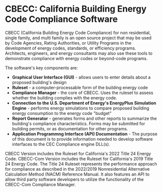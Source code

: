 # CBECC: California Building Energy Code Compliance Software
CBECC (California Building Energy Code Compliance) for non residential, single family, and multi family is an open source project that may be used by Code Agencies, Rating Authorities, or Utility Programs in the development of energy codes, standards, or efficiency programs. Architects, engineers, and energy consultants may also use these tools to demonstrate compliance with energy codes or beyond-code programs.

The software's key components are:

- **Graphical User Interface (GUI)** - allows users to enter details about a proposed building's design
- **Ruleset** - a computer-processable form of the building energy code
- **Compliance Manager** - the core of CBECC. Uses the ruleset to assess whether the building complies with the energy code.
- **Connection to the U.S. Department of Energy's EnergyPlus Simulation Engine** - performs energy simulations to compare proposed building energy consumption to the energy code "budget"
- **Report Generator** - generates forms and other reports to summarize the building's compliance characteristics. Forms may be submitted for building permits, or as documentation for other programs.
- **Application Programmng Interface (API) Documentation** - The purpose of this document is to provide information needed to develop software interfaces to the CEC Compliance engine DLL(s).

CBECC Version includes the Ruleset for California's 2022 Title 24 Energy Code. CBECC-Com Version includes the Ruleset for California's 2019 Title 24 Energy Code. The Title 24 Ruleset represents the performance approach for compliance as described in the 2022/2019 Nonresidential Alternative Calculation Method (NACM) Reference Manual. It also features an API to allow third party software developers to utilize the functionality of the CBECC-Com Compliance Manager.
